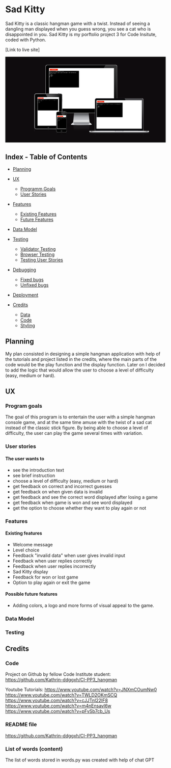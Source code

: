 
# Sad Kitty

Sad Kitty is a classic hangman game with a twist. Instead of seeing a dangling man displayed when you guess wrong, you see a cat who is disappointed in you. 
Sad Kitty is my porftolio project 3 for Code Insitute, coded with Python. 

[Link to live site] 

![amIresponsive image](assets/images/readmeimages/amiresponsive.png)


## Index - Table of Contents

- [Planning](#planning)

- [UX](#ux)
    - [Programm Goals](#programm-goals)
    - [User Stories](#user-stories)

- [Features](#features)
    - [Existing Features](#existing-features)
    - [Future Features](#possible-future-features)

- [Data Model](#data-model)

- [Testing](#testing)
    - [Validator Testing](#validator-testing)
    - [Browser Testing](#browser-testing)
    - [Testing User Stories](#testing-user-stories-functionality)

- [Debugging](#debugging)
    - [Fixed bugs](#fixed-bugs)
    - [Unfixed bugs](#unfixed-bugs)

- [Deployment](#deployment)

- [Credits](#credits)
    - [Data](#data)
    - [Code](#code)
    - [Styling](#styling)

## Planning

My plan consisted in designing a simple hangman application with help of the tutorials and project listed in the credits, where the main parts of the code would be the play function and the display function. Later on I decided to add  the logic that would allow the user to choose a level of difficulty (easy, medium or hard).

## UX 

### Program goals 

The goal of this program is to entertain the user with a simple hangman console game, and at the same time amuse with the twist of a sad cat instead of the classic stick figure. By being able to choose a level of difficulty, the user can play the game several times with variation. 

### User stories 

#### The user wants to
- see the introduction text
- see brief instruction
- choose a level of difficulty (easy, medium or hard)
- get feedback on correct and incorrect guesses
- get feedback on when given data is invalid
- get feedback and see the correct word displayed after losing a game
- get feedback when game is won and see word displayed
- get the option to choose whether they want to play again or not 


### Features


#### Existing features
- Welcome message
- Level choice 
- Feedback "invalid data" when user gives invalid input
- Feedback when user replies correctly
- Feedback when user replies incorrectly
- Sad Kitty display
- Feedback for won or lost game
- Option to play again or exit the game

#### Possible future features
 - Adding colors, a logo and more forms of visual appeal to the game. 

### Data Model

### Testing

## Credits
### Code ### 
Project on Github by fellow Code Institute student:
https://github.com/Kathrin-ddggxh/CI-PP3_hangman 

Youtube Tutorials: 
https://www.youtube.com/watch?v=JNXmCOumNw0
https://www.youtube.com/watch?v=TWLD2OKmSCQ
https://www.youtube.com/watch?v=cJJTnI22IF8
https://www.youtube.com/watch?v=m4nEnsavl6w 
https://www.youtube.com/watch?v=pFvSb7cb_Us

### README file ### 
 https://github.com/Kathrin-ddggxh/CI-PP3_hangman 

### List of words (content) ###
The list of words stored in words.py was created with help of chat GPT